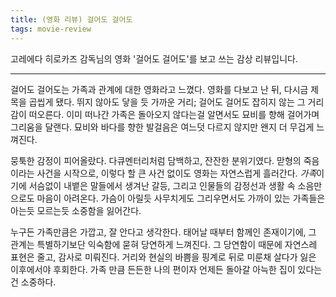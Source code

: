 ```yaml
---
title: (영화 리뷰) 걸어도 걸어도
tags: movie-review
---
```


고레에다 히로카즈 감독님의 영화 '걸어도 걸어도'를 보고 쓰는 감상 리뷰입니다. 

<!--more-->

--- 

걸어도 걸어도는 가족과 관계에 대한 영화라고 느꼈다. 영화를 다보고 난 뒤, 다시금 제목을 곱씹게 됐다. 뛰지 않아도 닿을 듯 가까운 거리; 걸어도 걸어도 잡히지 않는 그 거리감이 떠오른다. 이미 떠나간 가족은 돌아오지 않다는걸 알면서도 묘비를 향해 걸어가며 그리움을 달랜다. 묘비와 바다를 향한 발걸음은 여느덧 다르지 않지만 왠지 더 무겁게 느껴진다. 

뭉툭한 감정이 피어올랐다. 다큐멘터리처럼 담백하고, 잔잔한 분위기였다. 맏형의 죽음이라는 사건을 시작으로, 이렇다 할 큰 사건 없이도 영화는 자연스럽게 흘러간다. *가족*이기에 서슴없이 내뱉은 말들에서 생겨난 갈등, 그리고 인물들의 감정선과 생활 속 소음만으로도 마음이 아려온다. 가슴이 아릴듯 사무치게도 그리우면서도 가까이 있는 가족들은 아는듯 모르는듯 소중함을 잃어간다.

누구든 가족만큼은 가깝고, 잘 안다고 생각한다. 태어날 때부터 함께인 존재이기에, 그 관계는 특별하기보단 익숙함에 묻혀 당연하게 느껴진다. 그 당연함이 때문에 자연스레 표현은 줄고, 감사로 미뤄진다. 거리와 현실의 바쁨을 핑계로 뒤로 미룬채 살다가 잃은 이후에서야 후회한다. 가족 만큼 든든한 나의 편이자 언제든 돌아갈 아늑한 집이 있다는건 소중하다.
